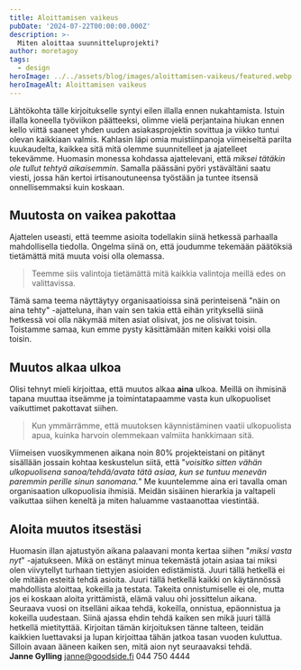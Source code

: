 ```yaml
---
title: Aloittamisen vaikeus
pubDate: '2024-07-22T00:00:00.000Z'
description: >-
  Miten aloittaa suunnitteluprojekti?
author: moretagoy
tags:
  - design
heroImage: ../../assets/blog/images/aloittamisen-vaikeus/featured.webp
heroImageAlt: Aloittamisen vaikeus
---
```


Lähtökohta tälle kirjoitukselle syntyi eilen illalla ennen nukahtamista. Istuin illalla koneella työviikon päätteeksi, olimme vielä perjantaina hiukan ennen kello viittä saaneet yhden uuden asiakasprojektin sovittua ja viikko tuntui olevan kaikkiaan valmis. Kahlasin läpi omia muistiinpanoja viimeiseltä parilta kuukaudelta, kaikkea sitä mitä olemme suunnitelleet ja ajatelleet tekevämme. Huomasin monessa kohdassa ajattelevani, että _miksei tätäkin ole tullut tehtyä aikaisemmin_. Samalla päässäni pyöri ystävältäni saatu viesti, jossa hän kertoi irtisanoutuneensa työstään ja tuntee itsensä onnellisemmaksi kuin koskaan.

## Muutosta on vaikea pakottaa

Ajattelen useasti, että teemme asioita todellakin siinä hetkessä parhaalla mahdollisella tiedolla. Ongelma siinä on, että joudumme tekemään päätöksiä tietämättä mitä muuta voisi olla olemassa.

> Teemme siis valintoja tietämättä mitä kaikkia valintoja meillä edes on valittavissa.

Tämä sama teema näyttäytyy organisaatioissa sinä perinteisenä "näin on aina tehty" -ajatteluna, ihan vain sen takia että eihän yrityksellä siinä hetkessä voi olla näkymää miten asiat olisivat, jos ne olisivat toisin. Toistamme samaa, kun emme pysty käsittämään miten kaikki voisi olla toisin.

## Muutos alkaa ulkoa

Olisi tehnyt mieli kirjoittaa, että muutos alkaa **aina** ulkoa. Meillä on ihmisinä tapana muuttaa itseämme ja toimintatapaamme vasta kun ulkopuoliset vaikuttimet pakottavat siihen.

> Kun ymmärrämme, että muutoksen käynnistäminen vaatii ulkopuolista apua, kuinka harvoin olemmekaan valmiita hankkimaan sitä.

Viimeisen vuosikymmenen aikana noin 80% projekteistani on pitänyt sisällään jossain kohtaa keskustelun siitä, että "_voisitko sitten vähän ulkopuolisena sanoa/tehdä/avata tätä asiaa, kun se tuntuu menevän paremmin perille sinun sanomana._" Me kuuntelemme aina eri tavalla oman organisaation ulkopuolisia ihmisiä. Meidän sisäinen hierarkia ja valtapeli vaikuttaa siihen keneltä ja miten haluamme vastaanottaa viestintää.

## Aloita muutos itsestäsi

Huomasin illan ajatustyön aikana palaavani monta kertaa siihen "_miksi vasta nyt_" -ajatukseen. Mikä on estänyt minua tekemästä jotain asiaa tai miksi olen viivytellyt turhaan tiettyjen asioiden edistämistä. Juuri tällä hetkellä ei ole mitään esteitä tehdä asioita. Juuri tällä hetkellä kaikki on käytännössä mahdollista aloittaa, kokeilla ja testata. Takeita onnistumiselle ei ole, mutta jos ei koskaan aloita yrittämistä, elämä valuu ohi jossittelun aikana. Seuraava vuosi on itselläni aikaa tehdä, kokeilla, onnistua, epäonnistua ja kokeilla uudestaan. Siinä ajassa ehdin tehdä kaiken sen mikä juuri tällä hetkellä mietityttää. Kirjoitan tämän kirjoituksen tänne talteen, teidän kaikkien luettavaksi ja lupan kirjoittaa tähän jatkoa tasan vuoden kuluttua. Silloin avaan ääneen kaiken sen, mitä aion nyt seuraavaksi tehdä.  
**Janne Gylling** janne@goodside.fi 044 750 4444